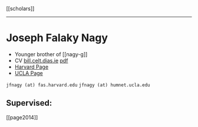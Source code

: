 [[scholars]]

---

# Joseph Falaky Nagy

- Younger brother of [[nagy-g]]
- CV [bill.celt.dias.ie](https://bill.celt.dias.ie/vol4/author.php?AuthorID=246) [pdf](a/j-nagy-cv.pdf)
- [Harvard Page](https://medieval.fas.harvard.edu/people/joseph-nagy)
- [UCLA Page](https://english.ucla.edu/people-faculty/nagy-joseph-f/)

`jfnagy (at) fas.harvard.edu`
`jfnagy (at) humnet.ucla.edu`

## Supervised:
[[page2014]]